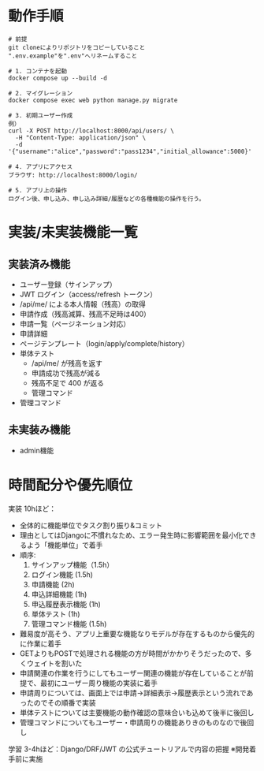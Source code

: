 # 動作手順
```
# 前提
git cloneによりリポジトリをコピーしていること
".env.example"を".env"へリネームすること

# 1. コンテナを起動
docker compose up --build -d

# 2. マイグレーション
docker compose exec web python manage.py migrate

# 3. 初期ユーザー作成
例）
curl -X POST http://localhost:8000/api/users/ \
  -H "Content-Type: application/json" \
  -d '{"username":"alice","password":"pass1234","initial_allowance":5000}'

# 4. アプリにアクセス
ブラウザ: http://localhost:8000/login/

# 5. アプリ上の操作
ログイン後、申し込み、申し込み詳細/履歴などの各種機能の操作を行う。

```

# 実装/未実装機能一覧
## 実装済み機能

- ユーザー登録（サインアップ）
- JWT ログイン（access/refresh トークン）
- /api/me/ による本人情報（残高）の取得
- 申請作成（残高減算、残高不足時は400）
- 申請一覧（ページネーション対応）
- 申請詳細
- ページテンプレート（login/apply/complete/history）
- 単体テスト
  - /api/me/ が残高を返す
  - 申請成功で残高が減る
  - 残高不足で 400 が返る
  - 管理コマンド
- 管理コマンド  

## 未実装み機能
- admin機能

# 時間配分や優先順位
実装 10hほど：
- 全体的に機能単位でタスク割り振り&コミット
- 理由としてはDjangoに不慣れなため、エラー発生時に影響範囲を最小化できるよう「機能単位」で着手
- 順序:
  1. サインアップ機能（1.5h）
  2. ログイン機能 (1.5h)
  3. 申請機能 (2h)
  4. 申込詳細機能 (1h)
  5. 申込履歴表示機能 (1h)
  6. 単体テスト (1h)
  7. 管理コマンド機能 (1.5h)
- 難易度が高そう、アプリ上重要な機能なりモデルが存在するものから優先的に作業に着手
- GETよりもPOSTで処理される機能の方が時間がかかりそうだったので、多くウェイトを割いた
- 申請関連の作業を行うにしてもユーザー関連の機能が存在していることが前提で、最初にユーザー周り機能の実装に着手
- 申請周りについては、画面上では申請→詳細表示→履歴表示という流れであったのでその順番で実装
- 単体テストについては主要機能の動作確認の意味合いも込めて後半に後回し
- 管理コマンドについてもユーザー・申請周りの機能ありきのものなので後回し


学習 3-4hほど：Django/DRF/JWT の公式チュートリアルで内容の把握
※開発着手前に実施

